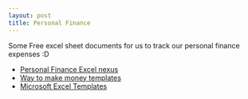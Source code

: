 ```yaml
---
layout: post
title: Personal Finance
---
```


Some Free excel sheet documents for us to track our personal finance expenses :D

- [Personal Finance Excel nexus](http://www.vertex42.com/ExcelLinks/cat/excel-personal-finance-templates-1.html)
- [Way to make money templates](http://www.thewaytomakemoney.com/tools)
- [Microsoft Excel Templates](http://office.microsoft.com/en-us/templates/CT101172321033.aspx)
